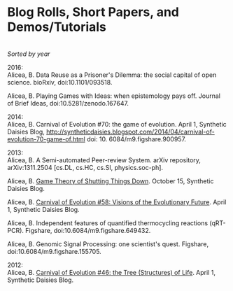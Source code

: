 # Blog Rolls, Short Papers, and Demos/Tutorials
<BR>_Sorted by year_

2016:<BR>
Alicea, B.	Data Reuse as a Prisoner's Dilemma: the social capital of open science. bioRxiv, doi:10.1101/093518.

Alicea, B.  Playing Games with Ideas: when epistemology pays off. Journal of Brief Ideas, doi:10.5281/zenodo.167647.

2014:<br>
Alicea, B.  Carnival of Evolution #70: the game of evolution. April 1, Synthetic Daisies Blog, http://syntheticdaisies.blogspot.com/2014/04/carnival-of-evolution-70-game-of.html doi: 10. 6084/m9.figshare.900957.

2013:<br>
Alicea, B.  A Semi-automated Peer-review System. arXiv repository, arXiv:1311.2504 [cs.DL, cs.HC, cs.SI, physics.soc-ph].

Alicea, B.  [Game Theory of Shutting Things Down](http://syntheticdaisies.blogspot.com/2013/10/game-theory-of-shutting-things-down.html). October 15, Synthetic Daisies Blog.

Alicea, B.  [Carnival of Evolution #58: Visions of the Evolutionary Future](http://syntheticdaisies.blogspot.com/2013/04/carnival-of-evolution-number-58-vision.html). April 1, Synthetic Daisies Blog.

Alicea, B.	Independent features of quantified thermocycling reactions (qRT-PCR). Figshare, doi:10.6084/m9.figshare.649432.

Alicea, B.  Genomic Signal Processing: one scientist's quest. Figshare, doi:10.6084/m9.figshare.155705.

2012:<BR>
Alicea, B.  [Carnival of Evolution #46: the Tree (Structures) of Life](http://syntheticdaisies.blogspot.com/2012/04/carnival-of-evolution-number-46-tree.html). April 1, Synthetic Daisies Blog.

